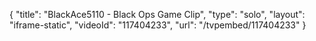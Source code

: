 {
    "title": "BlackAce5110 - Black Ops Game Clip",
    "type": "solo",
    "layout": "iframe-static",
    "videoId": "117404233",
    "url": "\/tvpembed\/117404233"
}